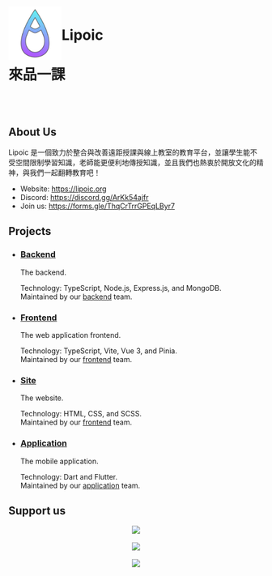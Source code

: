 <a href="https://lipoic.github.io">
  <img src="https://raw.githubusercontent.com/Lipoic/Lipoic-Assets/main/logo/logo.svg" align="left" width="105px"/>
</a>

# Lipoic

# 來品一課

<br></br>

## About Us

Lipoic 是一個致力於整合與改善遠距授課與線上教室的教育平台，並讓學生能不受空間限制學習知識，老師能更便利地傳授知識，並且我們也熱衷於開放文化的精神，與我們一起翻轉教育吧！

- Website: https://lipoic.org
- Discord: https://discord.gg/ArKk54ajfr
- Join us: https://forms.gle/ThqCrTrrGPEqLByr7

## Projects

- ### [Backend](https://github.com/Lipoic/Lipoic-Backend)
  The backend.

  Technology: TypeScript, Node.js, Express.js, and MongoDB.  
  Maintained by our [backend](https://github.com/orgs/Lipoic/teams/backend) team.

- ### [Frontend](https://github.com/Lipoic/Lipoic-Frontend)
  The web application frontend.

  Technology: TypeScript, Vite, Vue 3, and Pinia.  
  Maintained by our [frontend](https://github.com/orgs/Lipoic/teams/frontend) team.

- ### [Site](https://github.com/Lipoic/Lipoic-Site)
  The website.

  Technology: HTML, CSS, and SCSS.  
  Maintained by our [frontend](https://github.com/orgs/Lipoic/teams/frontend) team.

- ### [Application](https://github.com/Lipoic/Lipoic-Application)
  The mobile application.

  Technology: Dart and Flutter.  
  Maintained by our [application](https://github.com/orgs/Lipoic/teams/application) team.

## Support us

<a href="https://ko-fi.com/X8X376PDR">
  <p align="center"><img src="https://raw.githubusercontent.com/Lipoic/.github/main/images/support_us_on_ko-fi.svg" ></p>
  <p align="center"><img src="https://raw.githubusercontent.com/Lipoic/.github/main/images/support_us_on_ko-fi_tw.svg" ></p>  
</a>
<a href="https://crysend.tk/#/to/0xd50328aF612dBb688dc0985196A7358F8E34fAdA"><p align="center"><img src="https://raw.githubusercontent.com/Lipoic/.github/main/images/support_eth.png" ></p></a>
